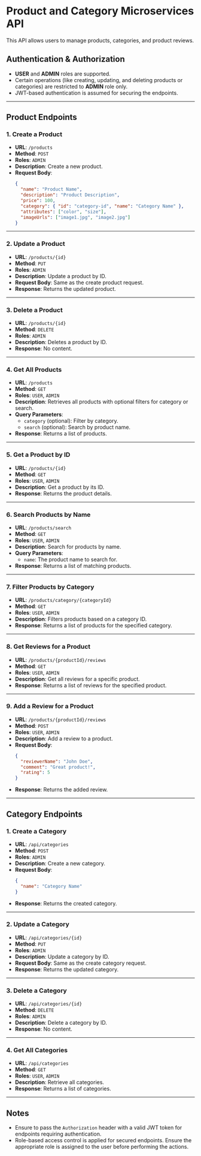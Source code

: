 
# Product and Category Microservices API

This API allows users to manage products, categories, and product reviews.

## Authentication & Authorization

- **USER** and **ADMIN** roles are supported.
- Certain operations (like creating, updating, and deleting products or categories) are restricted to **ADMIN** role only.
- JWT-based authentication is assumed for securing the endpoints.

---

## Product Endpoints

### 1. Create a Product
- **URL**: `/products`
- **Method**: `POST`
- **Roles**: `ADMIN`
- **Description**: Create a new product.
- **Request Body**:
  ```json
  {
    "name": "Product Name",
    "description": "Product Description",
    "price": 100,
    "category": { "id": "category-id", "name": "Category Name" },
    "attributes": ["color", "size"],
    "imageUrls": ["image1.jpg", "image2.jpg"]
  }


---

### 2. Update a Product
- **URL**: `/products/{id}`
- **Method**: `PUT`
- **Roles**: `ADMIN`
- **Description**: Update a product by ID.
- **Request Body**: Same as the create product request.
- **Response**: Returns the updated product.

---

### 3. Delete a Product
- **URL**: `/products/{id}`
- **Method**: `DELETE`
- **Roles**: `ADMIN`
- **Description**: Deletes a product by ID.
- **Response**: No content.

---

### 4. Get All Products
- **URL**: `/products`
- **Method**: `GET`
- **Roles**: `USER`, `ADMIN`
- **Description**: Retrieves all products with optional filters for category or search.
- **Query Parameters**:
  - `category` (optional): Filter by category.
  - `search` (optional): Search by product name.
- **Response**: Returns a list of products.

---

### 5. Get a Product by ID
- **URL**: `/products/{id}`
- **Method**: `GET`
- **Roles**: `USER`, `ADMIN`
- **Description**: Get a product by its ID.
- **Response**: Returns the product details.

---

### 6. Search Products by Name
- **URL**: `/products/search`
- **Method**: `GET`
- **Roles**: `USER`, `ADMIN`
- **Description**: Search for products by name.
- **Query Parameters**:
  - `name`: The product name to search for.
- **Response**: Returns a list of matching products.

---

### 7. Filter Products by Category
- **URL**: `/products/category/{categoryId}`
- **Method**: `GET`
- **Roles**: `USER`, `ADMIN`
- **Description**: Filters products based on a category ID.
- **Response**: Returns a list of products for the specified category.

---

### 8. Get Reviews for a Product
- **URL**: `/products/{productId}/reviews`
- **Method**: `GET`
- **Roles**: `USER`, `ADMIN`
- **Description**: Get all reviews for a specific product.
- **Response**: Returns a list of reviews for the specified product.

---

### 9. Add a Review for a Product
- **URL**: `/products/{productId}/reviews`
- **Method**: `POST`
- **Roles**: `USER`, `ADMIN`
- **Description**: Add a review to a product.
- **Request Body**:
  ```json
  {
    "reviewerName": "John Doe",
    "comment": "Great product!",
    "rating": 5
  }
  ```
- **Response**: Returns the added review.

---

## Category Endpoints

### 1. Create a Category
- **URL**: `/api/categories`
- **Method**: `POST`
- **Roles**: `ADMIN`
- **Description**: Create a new category.
- **Request Body**:
  ```json
  {
    "name": "Category Name"
  }
  ```
- **Response**: Returns the created category.

---

### 2. Update a Category
- **URL**: `/api/categories/{id}`
- **Method**: `PUT`
- **Roles**: `ADMIN`
- **Description**: Update a category by ID.
- **Request Body**: Same as the create category request.
- **Response**: Returns the updated category.

---

### 3. Delete a Category
- **URL**: `/api/categories/{id}`
- **Method**: `DELETE`
- **Roles**: `ADMIN`
- **Description**: Delete a category by ID.
- **Response**: No content.

---

### 4. Get All Categories
- **URL**: `/api/categories`
- **Method**: `GET`
- **Roles**: `USER`, `ADMIN`
- **Description**: Retrieve all categories.
- **Response**: Returns a list of categories.

---

## Notes
- Ensure to pass the `Authorization` header with a valid JWT token for endpoints requiring authentication.
- Role-based access control is applied for secured endpoints. Ensure the appropriate role is assigned to the user before performing the actions.
